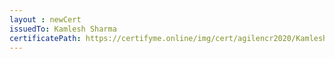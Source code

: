 ```yaml
--- 
layout : newCert 
issuedTo: Kamlesh Sharma 
certificatePath: https://certifyme.online/img/cert/agilencr2020/KamleshSharma_38072.png
--- 
```

